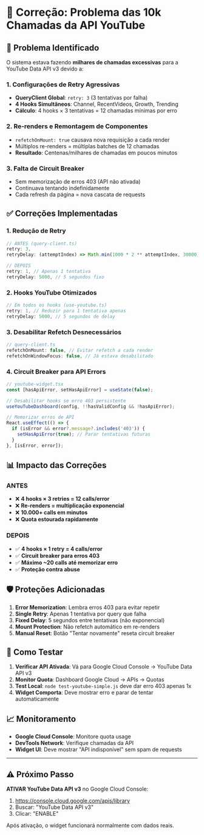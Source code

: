 # 🔧 Correção: Problema das 10k Chamadas da API YouTube

## 🎯 Problema Identificado

O sistema estava fazendo **milhares de chamadas excessivas** para a YouTube Data API v3 devido a:

### 1. **Configurações de Retry Agressivas**
- **QueryClient Global**: `retry: 3` (3 tentativas por falha)
- **4 Hooks Simultâneos**: Channel, RecentVideos, Growth, Trending
- **Cálculo**: 4 hooks × 3 tentativas = 12 chamadas mínimas por erro

### 2. **Re-renders e Remontagem de Componentes**
- `refetchOnMount: true` causava nova requisição a cada render
- Múltiplos re-renders = múltiplas batches de 12 chamadas
- **Resultado**: Centenas/milhares de chamadas em poucos minutos

### 3. **Falta de Circuit Breaker**
- Sem memorização de erros 403 (API não ativada)
- Continuava tentando indefinidamente
- Cada refresh da página = nova cascata de requests

## ✅ Correções Implementadas

### 1. **Redução de Retry** 
```typescript
// ANTES (query-client.ts)
retry: 3,
retryDelay: (attemptIndex) => Math.min(1000 * 2 ** attemptIndex, 30000),

// DEPOIS
retry: 1, // Apenas 1 tentativa
retryDelay: 5000, // 5 segundos fixo
```

### 2. **Hooks YouTube Otimizados**
```typescript
// Em todos os hooks (use-youtube.ts)
retry: 1, // Reduzir para 1 tentativa apenas
retryDelay: 5000, // 5 segundos de delay
```

### 3. **Desabilitar Refetch Desnecessários**
```typescript
// query-client.ts
refetchOnMount: false, // Evitar refetch a cada render
refetchOnWindowFocus: false, // Já estava desabilitado
```

### 4. **Circuit Breaker para API Errors**
```typescript
// youtube-widget.tsx
const [hasApiError, setHasApiError] = useState(false);

// Desabilitar hooks se erro 403 persistente
useYouTubeDashboard(config, !!hasValidConfig && !hasApiError);

// Memorizar erros de API
React.useEffect(() => {
  if (isError && error?.message?.includes('403')) {
    setHasApiError(true); // Parar tentativas futuras
  }
}, [isError, error]);
```

## 📊 Impacto das Correções

### **ANTES**
- ❌ **4 hooks × 3 retries = 12 calls/error**
- ❌ **Re-renders = multiplicação exponencial**
- ❌ **10.000+ calls em minutos**
- ❌ **Quota estourada rapidamente**

### **DEPOIS**
- ✅ **4 hooks × 1 retry = 4 calls/error**
- ✅ **Circuit breaker para erros 403**
- ✅ **Máximo ~20 calls até memorizar erro**
- ✅ **Proteção contra abuse**

## 🛡️ Proteções Adicionadas

1. **Error Memorization**: Lembra erros 403 para evitar repetir
2. **Single Retry**: Apenas 1 tentativa por query que falha
3. **Fixed Delay**: 5 segundos entre tentativas (não exponencial)
4. **Mount Protection**: Não refetch automático em re-renders
5. **Manual Reset**: Botão "Tentar novamente" reseta circuit breaker

## 🚀 Como Testar

1. **Verificar API Ativada**: Vá para Google Cloud Console → YouTube Data API v3
2. **Monitor Quota**: Dashboard Google Cloud → APIs → Quotas
3. **Test Local**: `node test-youtube-simple.js` deve dar erro 403 apenas 1x
4. **Widget Comporta**: Deve mostrar erro e parar de tentar automaticamente

## 📈 Monitoramento

- **Google Cloud Console**: Monitore quota usage
- **DevTools Network**: Verifique chamadas da API
- **Widget UI**: Deve mostrar "API indisponível" sem spam de requests

---

## ⚠️ Próximo Passo

**ATIVAR YouTube Data API v3** no Google Cloud Console:
1. https://console.cloud.google.com/apis/library
2. Buscar: "YouTube Data API v3"
3. Clicar: "ENABLE"

Após ativação, o widget funcionará normalmente com dados reais.
